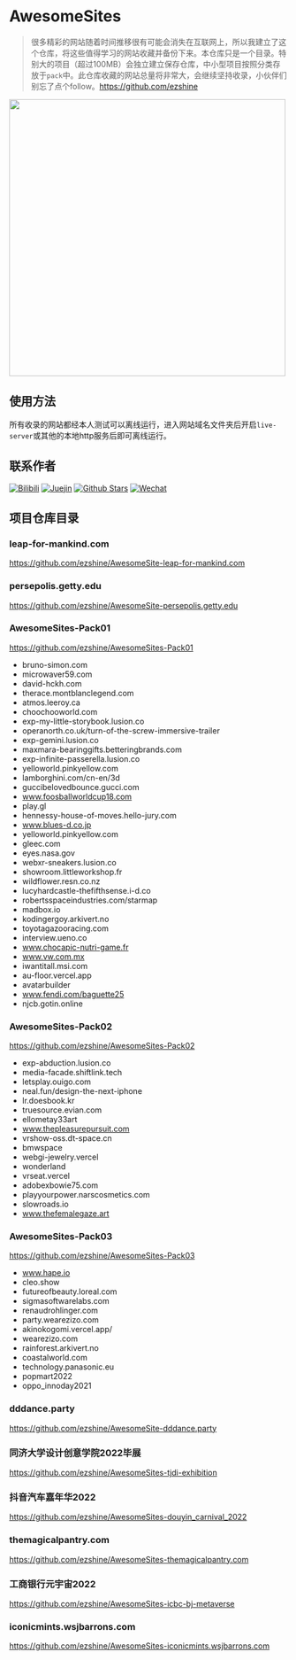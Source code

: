 # AwesomeSites

> 很多精彩的网站随着时间推移很有可能会消失在互联网上，所以我建立了这个仓库，将这些值得学习的网站收藏并备份下来。本仓库只是一个目录。特别大的项目（超过100MB）会独立建立保存仓库，中小型项目按照分类存放于`pack`中。此仓库收藏的网站总量将非常大，会继续坚持收录，小伙伴们别忘了点个follow。https://github.com/ezshine

<img src='https://api.star-history.com/svg?repos=ezshine/AwesomeSites&type=Date' style='width:500px;height:auto'/>

## 使用方法

所有收录的网站都经本人测试可以离线运行，进入网站域名文件夹后开启`live-server`或其他的本地http服务后即可离线运行。

## 联系作者

<p>

[![Bilibili](https://img.shields.io/badge/dynamic/json?labelColor=FE7398&logo=bilibili&logoColor=white&label=哔哩哔哩&color=00aeec&query=%24.data.totalSubs&url=https%3A%2F%2Fapi.spencerwoo.com%2Fsubstats%2F%3Fsource%3Dbilibili%26queryKey%3D422646817)](https://space.bilibili.com/422646817)
[![Juejin](https://img.shields.io/badge/dynamic/json?label=稀土掘金&logo=bytedance&logoColor=white&query=%24.data.follower_count&url=https%3A%2F%2Fapi.juejin.cn%2Fuser_api%2Fv1%2Fuser%2Fget%3Fuser_id%3D2955079655898093)](https://juejin.cn/user/2955079655898093)
[![Github Stars](https://img.shields.io/github/stars/ezshine?color=faf408&label=Github%20Star&logo=github)](https://github.com/ezshine)
[![Wechat](https://img.shields.io/badge/-%E5%A4%A7%E5%B8%85%E8%80%81%E7%8C%BF-07c160?logo=wechat&logoColor=white&label=公众号)](https://open.weixin.qq.com/qr/code?username=ezfullstack)
  
</p>

## 项目仓库目录

### leap-for-mankind.com
https://github.com/ezshine/AwesomeSite-leap-for-mankind.com

### persepolis.getty.edu
https://github.com/ezshine/AwesomeSite-persepolis.getty.edu

### AwesomeSites-Pack01
https://github.com/ezshine/AwesomeSites-Pack01

- bruno-simon.com
- microwaver59.com
- david-hckh.com
- therace.montblanclegend.com
- atmos.leeroy.ca
- choochooworld.com
- exp-my-little-storybook.lusion.co
- operanorth.co.uk/turn-of-the-screw-immersive-trailer
- exp-gemini.lusion.co
- maxmara-bearinggifts.betteringbrands.com
- exp-infinite-passerella.lusion.co
- yelloworld.pinkyellow.com
- lamborghini.com/cn-en/3d
- guccibelovedbounce.gucci.com
- www.foosballworldcup18.com
- play.gl
- hennessy-house-of-moves.hello-jury.com
- www.blues-d.co.jp
- yelloworld.pinkyellow.com
- gleec.com
- eyes.nasa.gov
- webxr-sneakers.lusion.co
- showroom.littleworkshop.fr
- wildflower.resn.co.nz
- lucyhardcastle-thefifthsense.i-d.co
- robertsspaceindustries.com/starmap
- madbox.io
- kodingergoy.arkivert.no
- toyotagazooracing.com
- interview.ueno.co
- www.chocapic-nutri-game.fr
- www.vw.com.mx
- iwantitall.msi.com
- au-floor.vercel.app
- avatarbuilder
- www.fendi.com/baguette25
- njcb.gotin.online

### AwesomeSites-Pack02
https://github.com/ezshine/AwesomeSites-Pack02

- exp-abduction.lusion.co
- media-facade.shiftlink.tech
- letsplay.ouigo.com
- neal.fun/design-the-next-iphone
- lr.doesbook.kr
- truesource.evian.com
- ellometay33art
- www.thepleasurepursuit.com
- vrshow-oss.dt-space.cn
- bmwspace
- webgi-jewelry.vercel
- wonderland
- vrseat.vercel
- adobexbowie75.com
- playyourpower.narscosmetics.com
- slowroads.io
- www.thefemalegaze.art

### AwesomeSites-Pack03
https://github.com/ezshine/AwesomeSites-Pack03

- www.hape.io
- cleo.show
- futureofbeauty.loreal.com
- sigmasoftwarelabs.com
- renaudrohlinger.com
- party.wearezizo.com
- akinokogomi.vercel.app/
- wearezizo.com
- rainforest.arkivert.no
- coastalworld.com
- technology.panasonic.eu
- popmart2022
- oppo_innoday2021

### dddance.party
https://github.com/ezshine/AwesomeSite-dddance.party

### 同济大学设计创意学院2022毕展
https://github.com/ezshine/AwesomeSites-tjdi-exhibition

### 抖音汽车嘉年华2022
https://github.com/ezshine/AwesomeSites-douyin_carnival_2022

### themagicalpantry.com
https://github.com/ezshine/AwesomeSites-themagicalpantry.com

### 工商银行元宇宙2022
https://github.com/ezshine/AwesomeSites-icbc-bj-metaverse

### iconicmints.wsjbarrons.com
https://github.com/ezshine/AwesomeSites-iconicmints.wsjbarrons.com
